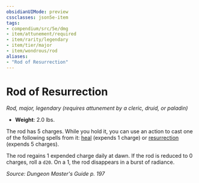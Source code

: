 ```yaml
---
obsidianUIMode: preview
cssclasses: json5e-item
tags:
- compendium/src/5e/dmg
- item/attunement/required
- item/rarity/legendary
- item/tier/major
- item/wondrous/rod
aliases: 
- "Rod of Resurrection"
---
```

# Rod of Resurrection
*Rod, major, legendary (requires attunement by a cleric, druid, or paladin)*  

- **Weight**: 2.0 lbs.

The rod has 5 charges. While you hold it, you can use an action to cast one of the following spells from it: [heal](5E2014官方资源/spells/heal.md) (expends 1 charge) or [resurrection](5E2014官方资源/spells/resurrection.md) (expends 5 charges).

The rod regains 1 expended charge daily at dawn. If the rod is reduced to 0 charges, roll a `d20`. On a 1, the rod disappears in a burst of radiance.

*Source: Dungeon Master's Guide p. 197*